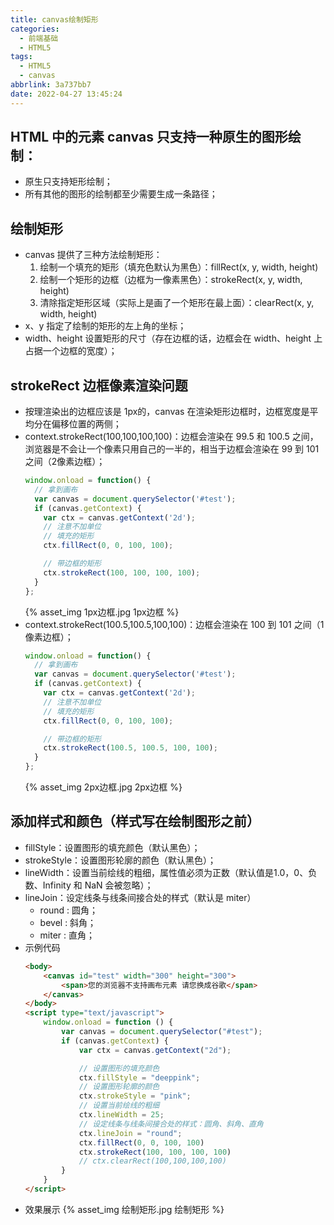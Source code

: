 ```yaml
---
title: canvas绘制矩形
categories:
  - 前端基础
  - HTML5
tags:
  - HTML5
  - canvas
abbrlink: 3a737bb7
date: 2022-04-27 13:45:24
---
```


## HTML 中的元素 canvas 只支持一种原生的图形绘制：
- 原生只支持矩形绘制；
- 所有其他的图形的绘制都至少需要生成一条路径；

## 绘制矩形
- canvas 提供了三种方法绘制矩形：
    1. 绘制一个填充的矩形（填充色默认为黑色）：fillRect(x, y, width, height)
    2. 绘制一个矩形的边框（边框为一像素黑色）：strokeRect(x, y, width, height)
    3. 清除指定矩形区域（实际上是画了一个矩形在最上面）：clearRect(x, y, width, height)
- x、y 指定了绘制的矩形的左上角的坐标；
- width、height 设置矩形的尺寸（存在边框的话，边框会在 width、height 上占据一个边框的宽度）；

## strokeRect 边框像素渲染问题
- 按理渲染出的边框应该是 1px的，canvas 在渲染矩形边框时，边框宽度是平均分在偏移位置的两侧；
- context.strokeRect(100,100,100,100)：边框会渲染在 99.5 和 100.5 之间，浏览器是不会让一个像素只用自己的一半的，相当于边框会渲染在 99 到 101 之间（2像素边框）；
  ```JavaScript
  window.onload = function() {
    // 拿到画布
    var canvas = document.querySelector('#test');
    if (canvas.getContext) {
      var ctx = canvas.getContext('2d');
      // 注意不加单位
      // 填充的矩形
      ctx.fillRect(0, 0, 100, 100);

      // 带边框的矩形
      ctx.strokeRect(100, 100, 100, 100);
    }
  };
  ```
  {% asset_img 1px边框.jpg 1px边框 %}
- context.strokeRect(100.5,100.5,100,100)：边框会渲染在 100 到 101 之间（1像素边框）；
  ```JavaScript
  window.onload = function() {
    // 拿到画布
    var canvas = document.querySelector('#test');
    if (canvas.getContext) {
      var ctx = canvas.getContext('2d');
      // 注意不加单位
      // 填充的矩形
      ctx.fillRect(0, 0, 100, 100);

      // 带边框的矩形
      ctx.strokeRect(100.5, 100.5, 100, 100);
    }
  };
  ```
  {% asset_img 2px边框.jpg 2px边框 %}

## 添加样式和颜色（样式写在绘制图形之前）
- fillStyle：设置图形的填充颜色（默认黑色）；
- strokeStyle：设置图形轮廓的颜色（默认黑色）；
- lineWidth：设置当前绘线的粗细，属性值必须为正数（默认值是1.0，0、负数、Infinity 和 NaN 会被忽略）；
- lineJoin：设定线条与线条间接合处的样式（默认是 miter）
  - round : 圆角；
  - bevel : 斜角；
  - miter : 直角；
- 示例代码
  ```HTML
  <body>
      <canvas id="test" width="300" height="300">
          <span>您的浏览器不支持画布元素 请您换成谷歌</span>
      </canvas>
  </body>
  <script type="text/javascript">
      window.onload = function () {
          var canvas = document.querySelector("#test");
          if (canvas.getContext) {
              var ctx = canvas.getContext("2d");
  
              // 设置图形的填充颜色
              ctx.fillStyle = "deeppink";
              // 设置图形轮廓的颜色
              ctx.strokeStyle = "pink";
              // 设置当前绘线的粗细
              ctx.lineWidth = 25;
              // 设定线条与线条间接合处的样式：圆角、斜角、直角
              ctx.lineJoin = "round";
              ctx.fillRect(0, 0, 100, 100)
              ctx.strokeRect(100, 100, 100, 100)
              // ctx.clearRect(100,100,100,100)
          }
      }
  </script>
  ```
- 效果展示
  {% asset_img 绘制矩形.jpg 绘制矩形 %}